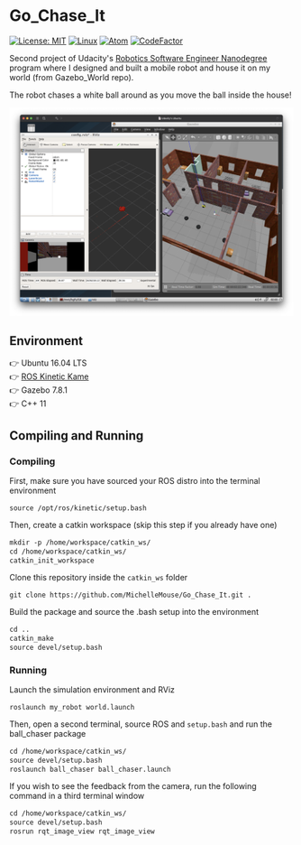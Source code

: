 # Go_Chase_It
[![License: MIT](https://img.shields.io/badge/License-MIT-yellow.svg)](https://opensource.org/licenses/MIT) [![Linux](https://svgshare.com/i/Zhy.svg)](https://svgshare.com/i/Zhy.svg) [![Atom](https://badgen.net/badge/icon/atom?icon=atom&label)](https://atom.io)  [![CodeFactor](https://www.codefactor.io/repository/github/michellemouse/go_chase_it/badge)](https://www.codefactor.io/repository/github/michellemouse/go_chase_it)  

Second project of Udacity's [Robotics Software Engineer Nanodegree](https://www.udacity.com/course/robotics-software-engineer--nd209) program where I designed and built a mobile robot and house it on my world (from Gazebo_World repo).

The robot chases a white ball around as you move the ball inside the house!

<p align="center"><img src="imgs/go_chase_it.png" alt="Gazebo simulation of simple_arm node" width="700" /></p>

## Environment
👉 Ubuntu 16.04 LTS  
👉 [ROS Kinetic Kame](http://wiki.ros.org/kinetic)  
👉 Gazebo 7.8.1  
👉 C++ 11  

## Compiling and Running
### Compiling
First, make sure you have sourced your ROS distro into the terminal environment
```
source /opt/ros/kinetic/setup.bash
```
Then, create a catkin workspace (skip this step if you already have one)
```
mkdir -p /home/workspace/catkin_ws/
cd /home/workspace/catkin_ws/
catkin_init_workspace
```
Clone this repository inside the `catkin_ws` folder
```
git clone https://github.com/MichelleMouse/Go_Chase_It.git .
```
Build the package and source the .bash setup into the environment
```
cd ..
catkin_make
source devel/setup.bash
```

### Running
Launch the simulation environment and RViz
```
roslaunch my_robot world.launch
```
Then, open a second terminal, source ROS and `setup.bash` and run the ball_chaser package
```
cd /home/workspace/catkin_ws/
source devel/setup.bash
roslaunch ball_chaser ball_chaser.launch
```
If you wish to see the feedback from the camera, run the following command in a third terminal window
```
cd /home/workspace/catkin_ws/
source devel/setup.bash
rosrun rqt_image_view rqt_image_view
```

